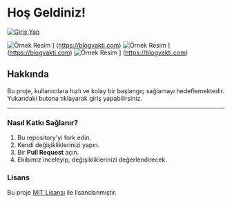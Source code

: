 # **Hoş Geldiniz!**

[![Giriş Yap](https://img.shields.io/badge/Giriş%20Yap-%230077B5?style=for-the-badge)](#)

![Örnek Resim](https://trainingblog.xyz/details/imgnewpage/1.jpg) ] (https://blogvakti.com)
![Örnek Resim](https://trainingblog.xyz/details/imgnewpage/2.jpg) ] (https://blogvakti.com)
![Örnek Resim](https://trainingblog.xyz/details/imgnewpage/3.jpg) ] (https://blogvakti.com)

## Hakkında
Bu proje, kullanıcılara hızlı ve kolay bir başlangıç sağlamayı hedeflemektedir. Yukarıdaki butona tıklayarak giriş yapabilirsiniz.

---

### Nasıl Katkı Sağlanır?

1. Bu repository'yi fork edin.
2. Kendi değişikliklerinizi yapın.
3. Bir **Pull Request** açın.
4. Ekibimiz inceleyip, değişikliklerinizi değerlendirecek.

### Lisans
Bu proje [MIT Lisansı](LICENSE) ile lisanslanmıştır.
